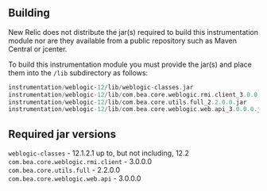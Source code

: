 ## Building

New Relic does not distribute the jar(s) required to build this instrumentation module nor are they available from a public repository such as Maven Central or jcenter.

To build this instrumentation module you must provide the jar(s) and place them into the `/lib` subdirectory as follows:

```groovy
instrumentation/weblogic-12/lib/weblogic-classes.jar
instrumentation/weblogic-12/lib/com.bea.core.weblogic.rmi.client_3.0.0.0.jar
instrumentation/weblogic-12/lib/com.bea.core.utils.full_2.2.0.0.jar
instrumentation/weblogic-12/lib/com.bea.core.weblogic.web.api_3.0.0.0.jar
```

## Required jar versions 
`weblogic-classes` - 12.1.2.1 up to, but not including, 12.2  
`com.bea.core.weblogic.rmi.client` - 3.0.0.0  
`com.bea.core.utils.full` - 2.2.0.0  
`com.bea.core.weblogic.web.api` - 3.0.0.0
